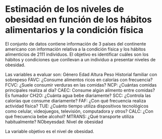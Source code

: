 # Estimación de los niveles de obesidad en función de los hábitos alimentarios y la condición física

El conjunto de datos contiene información de 3 países del continente americano con información relativa a la condición física y los hábitos alimenticios de 2111 individuos. El objetivo es identificar cuáles son los hábitos y condiciones que conllevan a un individuo a presentar niveles de obesidad. 

Las variables a evaluar son:
Género
Edad
Altura
Peso
Historial familiar con sobrepeso
FAVC: ¿Consume alimentos ricos en calorías con frecuencia?
FCVC: ¿Suele consumir verduras en las comidas?
NCP: ¿Cuántas comidas principales realiza al día?
CAEC: Consume algún alimento entre comidas?
Es fumador
CH2O: ¿Cuánta agua bebe diariamente?
SCC: ¿Controla las calorías que consume diariamente?
FAF: ¿Con qué frecuencia realiza actividad física?
TUE: ¿Cuánto tiempo utiliza dispositivos tecnológicos como celular, videojuegos, televisión, computadora y otros?
CALC: ¿Con qué frecuencia bebe alcohol?
MTRANS: ¿Qué transporte utiliza habitualmente?
NObeyesdad: Nivel de obesidad

La variable objetivo es el nivel de obesidad.